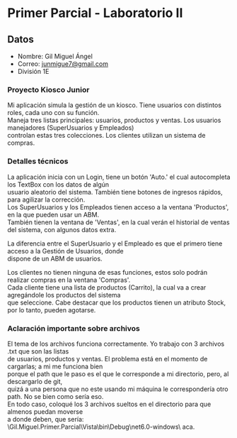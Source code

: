 # Primer Parcial - Laboratorio II

## Datos
- Nombre: Gil Miguel Ángel
- Correo: junmigue7@gmail.com
- División 1E

### Proyecto Kiosco Junior
Mi aplicación simula la gestión de un kiosco. Tiene usuarios con distintos roles, cada uno con su función.  
Maneja tres listas principales: usuarios, productos y ventas. Los usuarios manejadores (SuperUsuarios y Empleados)  
controlan estas tres colecciones. Los clientes utilizan un sistema de compras.

### Detalles técnicos
La aplicación inicia con un Login, tiene un botón 'Auto.' el cual autocompleta los TextBox con los datos de algún  
usuario aleatorio del sistema. También tiene botones de ingresos rápidos, para agilizar la corrección.  
Los SuperUsuarios y los Empleados tienen acceso a la ventana 'Productos', en la que pueden usar un ABM.  
También tienen la ventana de 'Ventas', en la cual verán el historial de ventas del sistema, con algunos datos extra.  

La diferencia entre el SuperUsuario y el Empleado es que el primero tiene acceso a la Gestión de Usuarios, donde  
dispone de un ABM de usuarios.  

Los clientes no tienen ninguna de esas funciones, estos solo podrán realizar compras en la ventana 'Compras'.  
Cada cliente tiene una lista de productos (Carrito), la cual va a crear agregándole los productos del sistema  
que seleccione. Cabe destacar que los productos tienen un atributo Stock, por lo tanto, pueden agotarse.  

### Aclaración importante sobre archivos
El tema de los archivos funciona correctamente. Yo trabajo con 3 archivos .txt que son las listas  
de usuarios, productos y ventas. El problema está en el momento de cargarlas; a mi me funciona bien  
porque el path que le paso es el que le corresponde a mi directorio, pero, al descargarlo de git,  
quizá a una persona que no este usando mi máquina le correspondería otro path. No se bien como sería eso.  
En todo caso, coloqué los 3 archivos sueltos en el directorio para que almenos puedan moverse  
a donde deben, que sería: \Gil.Miguel.Primer.Parcial\Vista\bin\Debug\net6.0-windows\ aca.  

